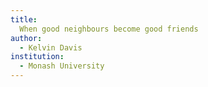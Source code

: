 ```yaml
---
title:
  When good neighbours become good friends
author:
  - Kelvin Davis
institution:
  - Monash University
---
```

